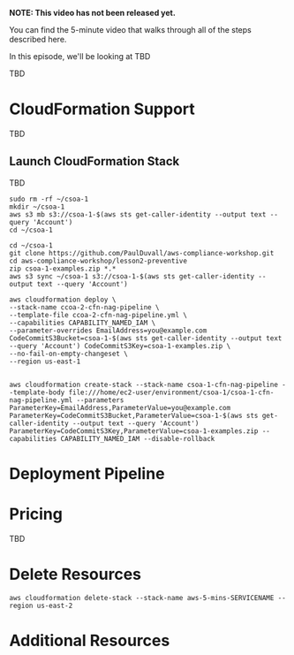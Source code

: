 **NOTE: This video has not been released yet.**

You can find the 5-minute video that walks through all of the steps described here. 

In this episode, we'll be looking at TBD

TBD


# CloudFormation Support
TBD


## Launch CloudFormation Stack

TBD

```
sudo rm -rf ~/csoa-1
mkdir ~/csoa-1
aws s3 mb s3://csoa-1-$(aws sts get-caller-identity --output text --query 'Account')
cd ~/csoa-1

cd ~/csoa-1
git clone https://github.com/PaulDuvall/aws-compliance-workshop.git
cd aws-compliance-workshop/lesson2-preventive
zip csoa-1-examples.zip *.*
aws s3 sync ~/csoa-1 s3://csoa-1-$(aws sts get-caller-identity --output text --query 'Account')

aws cloudformation deploy \
--stack-name ccoa-2-cfn-nag-pipeline \
--template-file ccoa-2-cfn-nag-pipeline.yml \
--capabilities CAPABILITY_NAMED_IAM \
--parameter-overrides EmailAddress=you@example.com CodeCommitS3Bucket=csoa-1-$(aws sts get-caller-identity --output text --query 'Account') CodeCommitS3Key=csoa-1-examples.zip \
--no-fail-on-empty-changeset \
--region us-east-1


aws cloudformation create-stack --stack-name csoa-1-cfn-nag-pipeline --template-body file:///home/ec2-user/environment/csoa-1/csoa-1-cfn-nag-pipeline.yml --parameters ParameterKey=EmailAddress,ParameterValue=you@example.com ParameterKey=CodeCommitS3Bucket,ParameterValue=csoa-1-$(aws sts get-caller-identity --output text --query 'Account') ParameterKey=CodeCommitS3Key,ParameterValue=csoa-1-examples.zip --capabilities CAPABILITY_NAMED_IAM --disable-rollback

```


# Deployment Pipeline

# Pricing
TBD

# Delete Resources

```
aws cloudformation delete-stack --stack-name aws-5-mins-SERVICENAME --region us-east-2
```

# Additional Resources